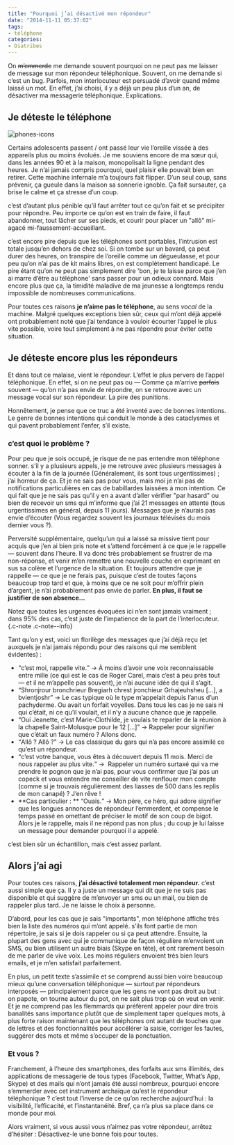 ```yaml
---
title: "Pourquoi j’ai désactivé mon répondeur"
date: "2014-11-11 05:37:02"
tags:
- téléphone
categories:
- Diatribes
---
```


On <del>m’emmerde</del> me demande souvent pourquoi on ne peut pas me laisser de message sur mon répondeur téléphonique. Souvent, on me demande si c’est un bug. Parfois, mon interlocuteur est persuadé d’avoir quand même laissé un mot. En effet, j’ai choisi, il y a déjà un peu plus d’un an, de désactiver ma messagerie téléphonique. Explications.


## Je déteste le téléphone

![phones-icons](https://images.emmanuelbeziat.com/phones-icons.png)

Certains adolescents passent / ont passé leur vie l’oreille vissée à des appareils plus ou moins évolués. Je me souviens encore de ma sœur qui, dans les années 90 et à la maison, monopolisait la ligne pendant des heures. Je n’ai jamais compris pourquoi, quel plaisir elle pouvait bien en retirer. Cette machine infernale m’a toujours fait flipper. D’un seul coup, sans prévenir, ça gueule dans la maison sa sonnerie ignoble. Ça fait sursauter, ça brise le calme et ça stresse d’un coup.

c’est d’autant plus pénible qu’il faut arrêter tout ce qu’on fait et se précipiter pour répondre. Peu importe ce qu’on est en train de faire, il faut abandonner, tout lâcher sur ses pieds, et courir pour placer un "allô" mi-agacé mi-faussement-accueillant.

c’est encore pire depuis que les téléphones sont portables, l’intrusion est totale jusqu’en dehors de chez soi. Si on tombe sur un bavard, ça peut durer des heures, on transpire de l’oreille comme un dégueulasse, et pour peu qu’on n’ai pas de kit mains libres, on est complètement handicapé. Le pire étant qu’on ne peut pas simplement dire 'bon, je te laisse parce que j’en ai marre d’être au téléphone' sans passer pour un odieux connard. Mais encore plus que ça, la timidité maladive de ma jeunesse a longtemps rendu impossible de nombreuses communications.

Pour toutes ces raisons **je n’aime pas le téléphone**, au sens _vocal_ de la machine. Malgré quelques exceptions bien sûr, ceux qui m’ont déjà appelé ont probablement noté que j’ai tendance à vouloir écourter l’appel le plus vite possible, voire tout simplement à ne pas répondre pour éviter cette situation.

## Je déteste encore plus les répondeurs

Et dans tout ce malaise, vient le répondeur. L’effet le plus pervers de l’appel téléphonique. En effet, si on ne peut pas ou — Comme ça m’arrive <del>parfois</del> souvent — qu’on n’a pas envie de répondre, on se retrouve avec un message vocal sur son répondeur. La pire des punitions.

Honnêtement, je pense que ce truc a été inventé avec de bonnes intentions. Le genre de bonnes intentions qui conduit le monde à des cataclysmes et qui pavent probablement l’enfer, s’il existe.

### c’est quoi le problème ?

Pour peu que je sois occupé, je risque de ne pas entendre mon téléphone sonner. s’il y a plusieurs appels, je me retrouve avec plusieurs messages à écouter à la fin de la journée (Généralement, ils sont tous urgentissimes) ; j’ai horreur de ça. Et je ne sais pas pour vous, mais moi je n’ai pas de notifications particulières en cas de babillardes laissées à mon intention. Ce qui fait que je ne sais pas qu’il y en a avant d’aller vérifier "par hasard" ou bien de recevoir un sms qui m’informe que j’ai 21 messages en attente (tous urgentissimes en général, depuis 11 jours). Messages que je n’aurais pas envie d’écouter (Vous regardez souvent les journaux télévisés du mois dernier vous ?).

Perversité supplémentaire, quelqu’un qui a laissé sa missive tient pour acquis que j’en ai bien pris note et s’attend forcément à ce que je le rappelle — souvent dans l’heure. Il va donc très probablement se frustrer de ma non-réponse, et venir m’en remettre une nouvelle couche en exprimant en sus sa colère et l’urgence de la situation. Et toujours attendre que je rappelle — ce que je ne ferais pas, puisque c’est de toutes façons beaucoup trop tard et que, à moins que ce ne soit pour m’offrir plein d’argent, je n’ai probablement pas envie de parler. **En plus, il faut se justifier de son absence…**

Notez que toutes les urgences évoquées ici n’en sont jamais vraiment ; dans 95% des cas, c’est juste de l’impatience de la part de l’interlocuteur. {.c-note .c-note--info}

Tant qu’on y est, voici un florilège des messages que j’ai déjà reçu (et auxquels je n’ai jamais répondu pour des raisons qui me semblent évidentes) :

*   <q>c’est moi, rappelle vite.</q> → À moins d’avoir une voix reconnaissable entre mille (ce qui est le cas de Roger Carel, mais c’est à peu près tout — et il ne m’appelle pas souvent), je n’ai aucune idée de qui il s’agit.
*   <q>Shronjrour bronchrieur Bregiarh chrest jronchieur Grhajeuhsheu […], a bvientjoshr</q> → Le cas typique où le type m’appelait depuis l’anus d’un pachyderme. Ou avait un forfait voyelles. Dans tous les cas je ne sais ni qui c’était, ni ce qu’il voulait, et il n’y a aucune chance que je rappelle.
*   <q>Oui Jeanette, c’est Marie-Clothilde, je voulais te reparler de la réunion à la chapelle Saint-Molusque pour le 12 […]</q> → Rappeler pour signifier que c’était un faux numéro ? Allons donc.
*   <q>Allô ? Allô ?</q> → Le cas classique du gars qui n’a pas encore assimilé ce qu’est un répondeur.
*   <q>c’est votre banque, vous êtes à découvert depuis 11 mois. Merci de nous rappeler au plus vite.</q> →  Rappeler un numéro surtaxé qui va me prendre le pognon que je n’ai pas, pour vous confirmer que j’ai pas un copeck et vous entendre me conseiller de vite renflouer mon compte (comme si je trouvais régulièrement des liasses de 500 dans les replis de mon canapé) ? J’en rêve !
*   **Cas particulier : ** <q>Ouais.</q> → Mon père, ce héro, qui adore signifier que les longues annonces de répondeur l’emmerdent, et compense le temps passé en omettant de préciser le motif de son coup de bigot. Alors je le rappelle, mais il ne répond pas non plus ; du coup je lui laisse un message pour demander pourquoi il a appelé.

c’est bien sûr un échantillon, mais c’est assez parlant.

## Alors j’ai agi

Pour toutes ces raisons, **j’ai désactivé totalement mon répondeur.** c’est aussi simple que ça. Il y a juste un message qui dit que je ne suis pas disponible et qui suggère de m’envoyer un sms ou un mail, ou bien de rappeler plus tard. Je ne laisse le choix à personne.

D’abord, pour les cas que je sais "importants", mon téléphone affiche très bien la liste des numéros qui m’ont appelé. s’ils font partie de mon répertoire, je sais si je dois rappeler ou si ça peut attendre. Ensuite, la plupart des gens avec qui je communique de façon régulière m’envoient un SMS, ou bien utilisent un autre biais (Skype en tête), et ont rarement besoin de me parler de vive voix. Les moins réguliers envoient très bien leurs emails, et je m’en satisfait parfaitement.

En plus, un petit texte s’assimile et se comprend aussi bien voire beaucoup mieux qu’une conversation téléphonique — surtout par répondeurs interposés — principalement parce que les gens ne vont pas droit au but : on papote, on tourne autour du pot, on ne sait plus trop où on veut en venir. Et je ne comprend pas les flemmards qui préfèrent appeler pour dire trois banalités sans importance plutôt que de simplement taper quelques mots, à plus forte raison maintenant que les téléphones ont autant de touches que de lettres et des fonctionnalités pour accélérer la saisie, corriger les fautes, suggérer des mots et même s’occuper de la ponctuation.

### Et vous ?

Franchement, à l’heure des smartphones, des forfaits aux sms illimités, des applications de messagerie de tous types (Facebook, Twitter, What’s App, Skype) et des mails qui n’ont jamais été aussi nombreux, pourquoi encore s’emmerder avec cet instrument archaïque qu’est le répondeur téléphonique ? c’est tout l’inverse de ce qu’on recherche aujourd’hui : la visibilité, l’efficacité, et l’instantanéité. Bref, ça n’a plus sa place dans ce monde pour moi.

Alors vraiment, si vous aussi vous n’aimez pas votre répondeur, arrêtez d’hésiter : Désactivez-le une bonne fois pour toutes.
